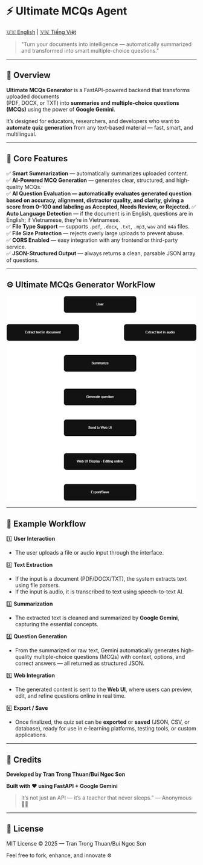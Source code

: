 # ⚡ Ultimate MCQs Agent 
[🇺🇸 English](README.md) | [🇻🇳 Tiếng Việt](README.vi.md)

> "Turn your documents into intelligence — automatically summarized and transformed into smart multiple-choice questions."

---

## 🚀 Overview
**Ultimate MCQs Generator** is a FastAPI-powered backend that transforms uploaded documents  
(PDF, DOCX, or TXT) into **summaries and multiple-choice questions (MCQs)** using the power of **Google Gemini**.  

It’s designed for educators, researchers, and developers who want to **automate quiz generation** from any text-based material — fast, smart, and multilingual.

---

## 🧠 Core Features

✅ **Smart Summarization** — automatically summarizes uploaded content.  
✅ **AI-Powered MCQ Generation** — generates clear, structured, and high-quality MCQs.  
✅ **AI Question Evaluation — automatically evaluates generated question based on accuracy, alignment, distractor quality, and clarity, giving a score from 0–100 and labeling as Accepted, Needs Review, or Rejected.**
✅ **Auto Language Detection** — if the document is in English, questions are in English; if Vietnamese, they’re in Vietnamese.  
✅ **File Type Support** — supports `.pdf`, `.docx`, `.txt`, `.mp3`, `wav` and `m4a` files.  
✅ **File Size Protection** — rejects overly large uploads to prevent abuse.  
✅ **CORS Enabled** — easy integration with any frontend or third-party service.  
✅ **JSON-Structured Output** — always returns a clean, parsable JSON array of questions.  

---

## ⚙️ Ultimate MCQs Generator WorkFlow

![Ultimate MCQs Generator](Ultimate_MCQs_Generator_Workflow.png)

---

## 🧩 Example Workflow

1️⃣ **User Interaction**
   - The user uploads a file or audio input through the interface.

2️⃣ **Text Extraction**
   - If the input is a document (PDF/DOCX/TXT), the system extracts text using file parsers.
   - If the input is audio, it is transcribed to text using speech-to-text AI.

3️⃣ **Summarization**
   - The extracted text is cleaned and summarized by **Google Gemini**, capturing the essential concepts.

4️⃣ **Question Generation**
   - From the summarized or raw text, Gemini automatically generates high-quality multiple-choice questions (MCQs) with context, options, and correct answers — all returned as structured JSON.

5️⃣ **Web Integration**
   - The generated content is sent to the **Web UI**, where users can preview, edit, and refine questions online in real time.

6️⃣ **Export / Save**
   - Once finalized, the quiz set can be **exported** or **saved** (JSON, CSV, or database), ready for use in e-learning platforms, testing tools, or custom applications.

---

## 🧰 Credits

**Developed by Tran Trong Thuan/Bui Ngoc Son**

**Built with ❤️ using FastAPI + Google Gemini**
> It’s not just an API — it’s a teacher that never sleeps.”
> — Anonymous🧑‍💻

---

## 📜 License

MIT License © 2025 — Tran Trong Thuan/Bui Ngoc Son

Feel free to fork, enhance, and innovate ⚙️
